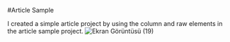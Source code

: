 #Article Sample

I created a simple article project by using the column and raw elements in the article sample project.
![Ekran Görüntüsü (19)](https://user-images.githubusercontent.com/55882459/167260150-d77d64a3-4920-4979-a63a-118d7a3cb8c0.png)
